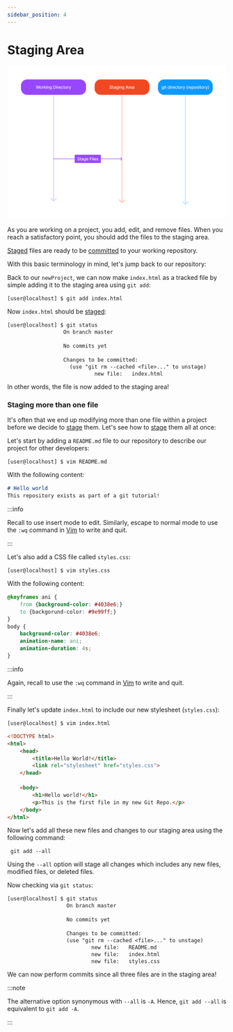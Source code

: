 ```yaml
---
sidebar_position: 4
---
```


# Staging Area

![Git-Staging-Diagram-1](../../../../static/img/git-tutorial/git-workflow-1.png)

As you are working on a project, you add, edit, and remove files. When you reach a satisfactory point, you should add the files to the staging area.

[Staged](Index.md#stage) files are ready to be [committed](./Index.md#commit) to your working repository. 

With this basic terminology in mind, let's jump back to our repository:

Back to our `newProject`, we can now make `index.html` as a tracked file by simple adding it to the staging area using `git add`:
``` shell
[user@localhost] $ git add index.html
```

Now `index.html` should be [staged](./Index.md#stage):
``` shell
[user@localhost] $ git status
                  On branch master

                  No commits yet

                  Changes to be committed:
                    (use "git rm --cached <file>..." to unstage)
                            new file:   index.html
```

In other words, the file is now added to the staging area!

### Staging more than one file

It's often that we end up modifying more than one file within a project before we decide to [stage](./Index.md#stage) them. Let's see how to [stage](./Index.md#stage) them all at once:

Let's start by adding a `README.md` file to our repository to describe our project for other developers:
``` shell
[user@localhost] $ vim README.md
```
With the following content:
``` md
# Hello world
This repository exists as part of a git tutorial!
```

:::info

Recall to use insert mode to edit. Similarly, escape to normal mode to use the `:wq` command in [Vim](./Index.md#vim) to write and quit.

:::

Let's also add a CSS file called `styles.css`:
``` shell
[user@localhost] $ vim styles.css
```
With the following content:
``` css
@keyframes ani {
    from {background-color: #4038e6;}
    to {backgorund-color: #9e99ff;}
}
body {
    background-color: #4038e6;
    animation-name: ani;
    animation-duration: 4s;
}
```
:::info

Again, recall to use the `:wq` command in [Vim](./Index.md#vim) to write and quit.

:::

Finally let's update `index.html` to include our new stylesheet (`styles.css`):
``` shell
[user@localhost] $ vim index.html
```
``` html
<!DOCTYPE html>
<html>
    <head>
        <title>Hello World!</title>
        <link rel="stylesheet" href="styles.css">
    </head>

    <body>
        <h1>Hello world!</h1>
        <p>This is the first file in my new Git Repo.</p>
    </body>
</html>
```

Now let's add all these new files and changes to our staging area using the following command:
``` shell
 git add --all
```

Using the `--all` option will stage all changes which includes any new files, modified files, or deleted files. 

Now checking via `git status`:
``` shell
[user@localhost] $ git status
                   On branch master
  
                   No commits yet

                   Changes to be committed:
                   (use "git rm --cached <file>..." to unstage)
                           new file:   README.md
                           new file:   index.html
                           new file:   styles.css
```

We can now perform commits since all three files are in the staging area!

:::note

The alternative option synonymous with `--all` is `-A`. Hence, `git add --all` is equivalent to `git add -A`.

:::